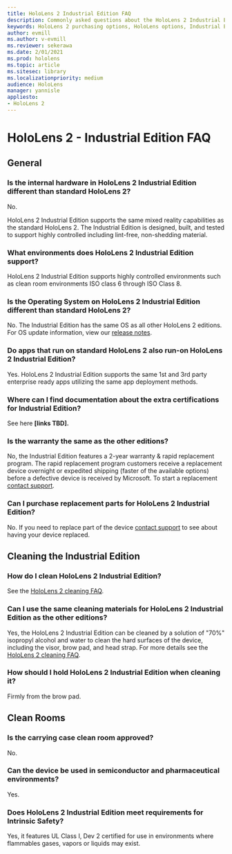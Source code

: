 ```yaml
---
title: HoloLens 2 Industrial Edition FAQ
description: Commonly asked questions about the HoloLens 2 Industrial Edition
keywords: HoloLens 2 purchasing options, HoloLens options, Industrial Edition
author: evmill
ms.author: v-evmill
ms.reviewer: sekerawa
ms.date: 2/01/2021
ms.prod: hololens
ms.topic: article
ms.sitesec: library
ms.localizationpriority: medium
audience: HoloLens
manager: yannisle
appliesto:
- HoloLens 2
---
```


# HoloLens 2 - Industrial Edition FAQ

## General

### Is the internal hardware in HoloLens 2 Industrial Edition different than standard HoloLens 2?

No.

HoloLens 2 Industrial Edition supports the same mixed reality capabilities as the standard HoloLens 2. The Industrial Edition is designed, built, and tested to support highly controlled including lint-free, non-shedding material.

### What environments does HoloLens 2 Industrial Edition support?

HoloLens 2 Industrial Edition supports highly controlled environments such as clean room environments ISO class 6 through ISO Class 8.

### Is the Operating System on HoloLens 2 Industrial Edition different than standard HoloLens 2?

No. The Industrial Edition has the same OS as all other HoloLens 2 editions. For OS update information, view our [release notes](hololens-release-notes.md).

### Do apps that run on standard HoloLens 2 also run-on HoloLens 2 Industrial Edition?

Yes. HoloLens 2 Industrial Edition supports the same 1st and 3rd party enterprise ready apps utilizing the same app deployment methods.

### Where can I find documentation about the extra certifications for Industrial Edition?

See here  **[links TBD].**

### Is the warranty the same as the other editions?

No, the Industrial Edition features a 2-year warranty &amp; rapid replacement program. The rapid replacement program customers receive a replacement device overnight or expedited shipping (faster of the available options) before a defective device is received by Microsoft. To start a replacement [contact support](https://aka.ms/hololenssupport).

### Can I purchase replacement parts for HoloLens 2 Industrial Edition?

No. If you need to replace part of the device [contact support](https://aka.ms/hololenssupport) to see about having your device replaced.

## Cleaning the Industrial Edition

### How do I clean HoloLens 2 Industrial Edition?

See the [HoloLens 2 cleaning FAQ](hololens2-maintenance.md).

### Can I use the same cleaning materials for HoloLens 2 Industrial Edition as the other editions?

Yes, the HoloLens 2 Industrial Edition can be cleaned by a solution of "70%" isopropyl alcohol and water to clean the hard surfaces of the device, including the visor, brow pad, and head strap. For more details see the [HoloLens 2 cleaning FAQ](hololens2-maintenance.md).

### How should I hold HoloLens 2 Industrial Edition when cleaning it?

Firmly from the brow pad.

## Clean Rooms

### Is the carrying case clean room approved?

No.

### Can the device be used in semiconductor and pharmaceutical environments?

Yes.

### Does HoloLens 2 Industrial Edition meet requirements for Intrinsic Safety?

Yes, it features UL Class I, Dev 2 certified for use in environments where flammables gases, vapors or liquids may exist.

